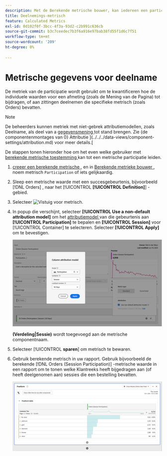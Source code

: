 ```yaml
---
description: Met de Berekende metrische bouwer, kan iedereen een participatie metrisch tot stand brengen.
title: Deelnemings-metrisch
feature: Calculated Metrics
exl-id: 0d102f0f-3bcc-4f3a-93d2-c2b991c636cb
source-git-commit: b3c7ceedec7b3f6a916e97bab38fd55f1d6c7f51
workflow-type: tm+mt
source-wordcount: '209'
ht-degree: 0%

---
```


# Metrische gegevens voor deelname

De metriek van de participatie wordt gebruikt om te kwantificeren hoe de individuele waarden voor een afmeting (zoals de Mening van de Pagina) tot bijdragen, of aan zittingen deelnemen die specifieke metrisch (zoals Orders) bevatten.

>[!NOTE]
>
>De beheerders kunnen metriek met niet-gebrek attributiemodellen, zoals Deelname, als deel van a [ gegevensmening ](https://experienceleague.adobe.com/en/docs/analytics-platform/using/cja-dataviews/data-views) tot stand brengen. Zie {de componentenmontages van 0} Attributie ](../../../data-views/component-settings/attribution.md) voor meer details.[

De stappen tonen hieronder hoe om het even welke gebruiker met [ berekende metrische toestemming ](/help/technotes//access-control.md#user-level-access) kan tot een metrische participatie leiden.

1. [ creeer een berekende metrische ](cm-workflow.md), en in [ Berekende metrieke bouwer ](cm-build-metrics.md), noem metrisch `Participation` of iets gelijkaardig.
1. Sleep een metrische waarde met een succesgebeurtenis, bijvoorbeeld [!DNL Orders] , naar het [!UICONTROL **[!UICONTROL Definition]**] -gebied.
1. Selecteer ![ Vistuig ](https://spectrum.adobe.com/static/icons/workflow_18/Smock_Settings_18_N.svg) voor metrisch.
1. In popup die verschijnt, selecteer **[!UICONTROL Use a non-default attribution model]** om het [ attributiemodel ](/help/components/calc-metrics/cm-workflow/m-metric-type-alloc.md) van die gebeurtenis aan **[!UICONTROL Participation]** te bepalen en **[!UICONTROL Session]** voor [!UICONTROL Container] te selecteren. Selecteer **[!UICONTROL Apply]** om te bevestigen.


   ![ popup die van de de attributie van de Kolom als model en Zitting wordt geselecteerd voor venster van de Lookback.](assets/participation-setup.png)

   **(Verdeling|Sessie)** wordt toegevoegd aan de metrische componentnaam.



1. Selecteer [!UICONTROL **sparen**] om metrisch te bewaren.
1. Gebruik berekende metrisch in uw rapport. Gebruik bijvoorbeeld de berekende [!DNL Orders (Session Participation)] -metrische waarde in een rapport om te tonen welke Klantreeks heeft bijgedragen aan (of heeft deelgenomen aan) sessies die een bestelling bevatten.

   ![ Vrije lijst die de Rij en de Orden van de Klant toont.](assets/participation-pages-customer-tier.png)
